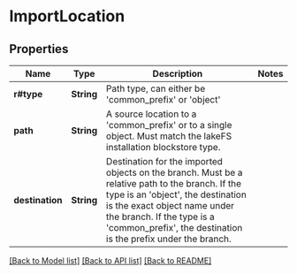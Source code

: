 # ImportLocation

## Properties

Name | Type | Description | Notes
------------ | ------------- | ------------- | -------------
**r#type** | **String** | Path type, can either be 'common_prefix' or 'object' | 
**path** | **String** | A source location to a 'common_prefix' or to a single object. Must match the lakeFS installation blockstore type. | 
**destination** | **String** | Destination for the imported objects on the branch. Must be a relative path to the branch. If the type is an 'object', the destination is the exact object name under the branch. If the type is a 'common_prefix', the destination is the prefix under the branch.  | 

[[Back to Model list]](../README.md#documentation-for-models) [[Back to API list]](../README.md#documentation-for-api-endpoints) [[Back to README]](../README.md)


